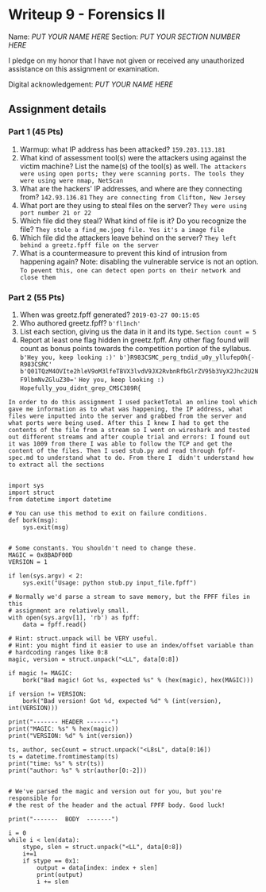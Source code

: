 # Writeup 9 - Forensics II

Name: *PUT YOUR NAME HERE*
Section: *PUT YOUR SECTION NUMBER HERE*

I pledge on my honor that I have not given or received any unauthorized assistance on this assignment or examination.

Digital acknowledgement: *PUT YOUR NAME HERE*


## Assignment details

### Part 1 (45 Pts)
1. Warmup: what IP address has been attacked?
`159.203.113.181`
2. What kind of assessment tool(s) were the attackers using against the victim machine? List the name(s) of the tool(s) as well.
`The attackers were using open ports; they were scanning ports. The tools they were using were nmap, NetScan`
3. What are the hackers' IP addresses, and where are they connecting from?
`142.93.136.81` 
`They are connecting from Clifton, New Jersey`
4. What port are they using to steal files on the server?
`They were using port number 21 or 22`
5. Which file did they steal? What kind of file is it? Do you recognize the file?
`They stole a find_me.jpeg file. Yes it's a image file`
6. Which file did the attackers leave behind on the server?
`They left behind a greetz.fpff file on the server`
7. What is a countermeasure to prevent this kind of intrusion from happening again? Note: disabling the vulnerable service is not an option.
`To pevent this, one can detect open ports on their network and close them`
### Part 2 (55 Pts)


1. When was greetz.fpff generated?
`2019-03-27 00:15:05`
2. Who authored greetz.fpff?
`b'fl1nch'`
3. List each section, giving us the data in it and its type.
`Section count = 5`
4. Report at least one flag hidden in greetz.fpff. Any other flag found will count as bonus points towards the competition portion of the syllabus.
`b'Hey you, keep looking :)'
b'}R983CSMC_perg_tndid_u0y_yllufep0h{-R983CSMC'
b'Q01TQzM4OVIte2hleV9oM3lfeTBVX3lvdV9JX2RvbnRfbGlrZV95b3VyX2Jhc2U2NF9lbmNvZGluZ30='`
`Hey you, keep looking :)`
`Hopefully_you_didnt_grep_CMSC389R{`

`In order to do this assignment I used packetTotal an online tool which gave me information as to what was happening, the IP address, what files were inputted into the server and grabbed from the server and what ports were being used. After this I knew I had to get the contents of the file from a stream so I went on wireshark and tested out different streams and after couple trial and errors: I found out it was 1009 from there I was able to follow the TCP and get the content of the files. Then I used stub.py and read through fpff-spec.md to understand what to do. From there I  didn't understand how to extract all the sections`

```#!/usr/bin/env python2

import sys
import struct
from datetime import datetime

# You can use this method to exit on failure conditions.
def bork(msg):
    sys.exit(msg)


# Some constants. You shouldn't need to change these.
MAGIC = 0x8BADF00D
VERSION = 1

if len(sys.argv) < 2:
    sys.exit("Usage: python stub.py input_file.fpff")

# Normally we'd parse a stream to save memory, but the FPFF files in this
# assignment are relatively small.
with open(sys.argv[1], 'rb') as fpff:
    data = fpff.read()

# Hint: struct.unpack will be VERY useful.
# Hint: you might find it easier to use an index/offset variable than
# hardcoding ranges like 0:8
magic, version = struct.unpack("<LL", data[0:8])

if magic != MAGIC:
    bork("Bad magic! Got %s, expected %s" % (hex(magic), hex(MAGIC)))

if version != VERSION:
    bork("Bad version! Got %d, expected %d" % (int(version), int(VERSION)))

print("------- HEADER -------")
print("MAGIC: %s" % hex(magic))
print("VERSION: %d" % int(version))

ts, author, secCount = struct.unpack("<L8sL", data[0:16])
ts = datetime.fromtimestamp(ts)
print("time: %s" % str(ts))
print("author: %s" % str(author[0:-2]))


# We've parsed the magic and version out for you, but you're responsible for
# the rest of the header and the actual FPFF body. Good luck!

print("-------  BODY  -------")

i = 0
while i < len(data):
    stype, slen = struct.unpack("<LL", data[0:8])
    i+=1
    if stype == 0x1:
        output = data[index: index + slen]
        print(output)
        i += slen
```
